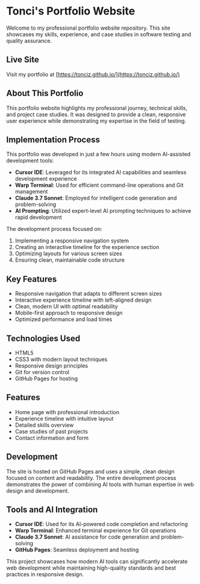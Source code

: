 # Tonci's Portfolio Website

Welcome to my professional portfolio website repository. This site showcases my skills, experience, and case studies in software testing and quality assurance.

## Live Site

Visit my portfolio at [https://tonciz.github.io/](https://tonciz.github.io/)

## About This Portfolio

This portfolio website highlights my professional journey, technical skills, and project case studies. It was designed to provide a clean, responsive user experience while demonstrating my expertise in the field of testing.

## Implementation Process

This portfolio was developed in just a few hours using modern AI-assisted development tools:

- **Cursor IDE**: Leveraged for its integrated AI capabilities and seamless development experience
- **Warp Terminal**: Used for efficient command-line operations and Git management
- **Claude 3.7 Sonnet**: Employed for intelligent code generation and problem-solving
- **AI Prompting**: Utilized expert-level AI prompting techniques to achieve rapid development

The development process focused on:
1. Implementing a responsive navigation system
2. Creating an interactive timeline for the experience section
3. Optimizing layouts for various screen sizes
4. Ensuring clean, maintainable code structure

## Key Features

- Responsive navigation that adapts to different screen sizes
- Interactive experience timeline with left-aligned design
- Clean, modern UI with optimal readability
- Mobile-first approach to responsive design
- Optimized performance and load times

## Technologies Used

- HTML5
- CSS3 with modern layout techniques
- Responsive design principles
- Git for version control
- GitHub Pages for hosting

## Features

- Home page with professional introduction
- Experience timeline with intuitive layout
- Detailed skills overview
- Case studies of past projects
- Contact information and form

## Development

The site is hosted on GitHub Pages and uses a simple, clean design focused on content and readability. The entire development process demonstrates the power of combining AI tools with human expertise in web design and development.

## Tools and AI Integration

- **Cursor IDE**: Used for its AI-powered code completion and refactoring
- **Warp Terminal**: Enhanced terminal experience for Git operations
- **Claude 3.7 Sonnet**: AI assistance for code generation and problem-solving
- **GitHub Pages**: Seamless deployment and hosting

This project showcases how modern AI tools can significantly accelerate web development while maintaining high-quality standards and best practices in responsive design.

